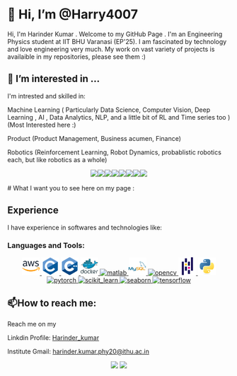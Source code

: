 # 👋 Hi, I’m @Harry4007

Hi, I'm Harinder Kumar . Welcome to my GitHub Page . I'm an Engineering Physics student at IIT BHU Varanasi (EP'25). I am fascinated by technology and love engineering very much. My work on vast variety of projects is availaible in my repositories, please see them :)

## 👀 I’m interested in ...

I'm intrested and skilled in:

Machine Learning ( Particularly Data Science, Computer Vision, Deep Learning , AI , Data Analytics, NLP, and a little bit of RL and Time series too ) (Most Interested here :)

Product (Product Management, Business acumen, Finance)

Robotics (Reinforcement Learning, Robot Dynamics, probablistic robotics each, but like robotics as a whole)

<p align='center'><img src="https://img.shields.io/badge/Machine Learning-green"><img src="https://img.shields.io/badge/Deep Learning-red"><img src="https://img.shields.io/badge/Computer Vision-magenta"><img src="https://img.shields.io/badge/Data Science-blue"><img src="https://img.shields.io/badge/Natural Language Processing-red"><img src="https://img.shields.io/badge/Data Analytics-lightgreen"><img src="https://img.shields.io/badge/Data Structures and Algorithms-green"><img src="https://img.shields.io/badge/Robotics-brown"></p>
# What I want you to see here on my page :

## Experience
I have experience in softwares and technologies like:

<h3 align="left">Languages and Tools:</h3>
<p align="center"> <a href="https://aws.amazon.com" target="_blank" rel="noreferrer"> <img src="https://raw.githubusercontent.com/devicons/devicon/master/icons/amazonwebservices/amazonwebservices-original-wordmark.svg" alt="aws" width="40" height="40"/> </a> <a href="https://www.cprogramming.com/" target="_blank" rel="noreferrer"> <img src="https://raw.githubusercontent.com/devicons/devicon/master/icons/c/c-original.svg" alt="c" width="40" height="40"/> </a> <a href="https://www.w3schools.com/cpp/" target="_blank" rel="noreferrer"> <img src="https://raw.githubusercontent.com/devicons/devicon/master/icons/cplusplus/cplusplus-original.svg" alt="cplusplus" width="40" height="40"/> </a> <a href="https://www.docker.com/" target="_blank" rel="noreferrer"> <img src="https://raw.githubusercontent.com/devicons/devicon/master/icons/docker/docker-original-wordmark.svg" alt="docker" width="40" height="40"/> </a> <a href="https://www.mathworks.com/" target="_blank" rel="noreferrer"> <img src="https://upload.wikimedia.org/wikipedia/commons/2/21/Matlab_Logo.png" alt="matlab" width="40" height="40"/> </a> <a href="https://www.mysql.com/" target="_blank" rel="noreferrer"> <img src="https://raw.githubusercontent.com/devicons/devicon/master/icons/mysql/mysql-original-wordmark.svg" alt="mysql" width="40" height="40"/> </a> <a href="https://opencv.org/" target="_blank" rel="noreferrer"> <img src="https://www.vectorlogo.zone/logos/opencv/opencv-icon.svg" alt="opencv" width="40" height="40"/> </a> <a href="https://pandas.pydata.org/" target="_blank" rel="noreferrer"> <img src="https://raw.githubusercontent.com/devicons/devicon/2ae2a900d2f041da66e950e4d48052658d850630/icons/pandas/pandas-original.svg" alt="pandas" width="40" height="40"/> </a> <a href="https://www.python.org" target="_blank" rel="noreferrer"> <img src="https://raw.githubusercontent.com/devicons/devicon/master/icons/python/python-original.svg" alt="python" width="40" height="40"/> </a> <a href="https://pytorch.org/" target="_blank" rel="noreferrer"> <img src="https://www.vectorlogo.zone/logos/pytorch/pytorch-icon.svg" alt="pytorch" width="40" height="40"/> </a> <a href="https://scikit-learn.org/" target="_blank" rel="noreferrer"> <img src="https://upload.wikimedia.org/wikipedia/commons/0/05/Scikit_learn_logo_small.svg" alt="scikit_learn" width="40" height="40"/> </a> <a href="https://seaborn.pydata.org/" target="_blank" rel="noreferrer"> <img src="https://seaborn.pydata.org/_images/logo-mark-lightbg.svg" alt="seaborn" width="40" height="40"/> </a> <a href="https://www.tensorflow.org" target="_blank" rel="noreferrer"> <img src="https://www.vectorlogo.zone/logos/tensorflow/tensorflow-icon.svg" alt="tensorflow" width="40" height="40"/> </a> </p>

## 📫How to reach me:

Reach me on my 

  Linkdin Profile:  <a href="https://www.linkedin.com/in/harinder-kumar-036640207/">Harinder_kumar</a>
  
  Institute Gmail:  <a href="https://www.linkedin.com/in/harinder-kumar-036640207/"> harinder.kumar.phy20@ithu.ac.in</a>
  <p align="center">
  <a href="https://www.linkedin.com/in/harinder-kumar-036640207/"><img src="https://img.shields.io/badge/linkedin-%230077B5.svg?&style=for-the-badge&logo=linkedin&logoColor=white" height=25></a> 
  <a href="mailto:harinder.kumar.phy20@itbhu.ac.in"><img src="https://img.shields.io/badge/gmail-%23E4405F.svg?&style=for-the-badge&logo=gmail&logoColor=white" height=25></a> 
</p>
